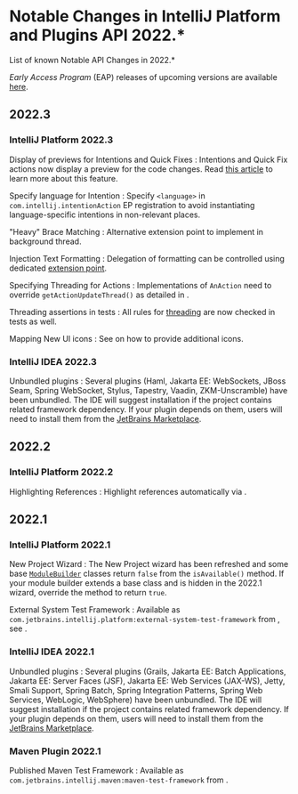 # Notable Changes in IntelliJ Platform and Plugins API 2022.*

<!-- Copyright 2000-2023 JetBrains s.r.o. and other contributors. Use of this source code is governed by the Apache 2.0 license that can be found in the LICENSE file. -->

<link-summary>List of known Notable API Changes in 2022.*</link-summary>

_Early Access Program_ (EAP) releases of upcoming versions are available [here](https://eap.jetbrains.com).

## 2022.3

<include from="tools_gradle_intellij_plugin.md" element-id="gradle_plugin_223_problem"/>

### IntelliJ Platform 2022.3

Display of previews for Intentions and Quick Fixes
: Intentions and Quick Fix actions now display a preview for the code changes. Read [this article](code_intentions_preview.md) to learn more about this feature.

Specify language for Intention
: Specify `<language>` in `com.intellij.intentionAction` EP registration to avoid instantiating language-specific intentions in non-relevant places.

"Heavy" Brace Matching
: Alternative extension point to implement [](additional_minor_features.md#brace-matching) in background thread.

Injection Text Formatting
: Delegation of formatting can be controlled using dedicated [extension point](language_injection.md#formatting).

Specifying Threading for Actions
: Implementations of `AnAction` need to override `getActionUpdateThread()` as detailed in [](basic_action_system.md#principal-implementation-overrides).

Threading assertions in tests
: All rules for [threading](general_threading_rules.md) are now checked in tests as well.

Mapping New UI icons
: See [](icons.md#new-ui-icons) on how to provide additional icons.

### IntelliJ IDEA 2022.3

Unbundled plugins
: Several plugins (Haml, Jakarta EE: WebSockets, JBoss Seam, Spring WebSocket, Stylus, Tapestry, Vaadin, ZKM-Unscramble) have been unbundled. The IDE will suggest installation if the project contains related framework dependency. If your plugin depends on them, users will need to install them from the [JetBrains Marketplace](https://plugins.jetbrains.com).

## 2022.2

### IntelliJ Platform 2022.2

Highlighting References
: Highlight references automatically via [](references_and_resolve.md#additional-highlighting).

## 2022.1

### IntelliJ Platform 2022.1

New Project Wizard
: The <control>New Project</control> wizard has been refreshed and some base [`ModuleBuilder`](%gh-ic%/platform/lang-core/src/com/intellij/ide/util/projectWizard/ModuleBuilder.java) classes return `false` from the `isAvailable()` method. If your module builder extends a base class and is hidden in the 2022.1 wizard, override the method to return `true`.

External System Test Framework
: Available as `com.jetbrains.intellij.platform:external-system-test-framework` from [](intellij_artifacts.md), see [](external_system_integration.md#testing).

### IntelliJ IDEA 2022.1

Unbundled plugins
: Several plugins (Grails, Jakarta EE: Batch Applications, Jakarta EE: Server Faces (JSF), Jakarta EE: Web Services (JAX-WS), Jetty, Smali Support, Spring Batch, Spring Integration Patterns, Spring Web Services, WebLogic, WebSphere) have been unbundled. The IDE will suggest installation if the project contains related framework dependency. If your plugin depends on them, users will need to install them from the [JetBrains Marketplace](https://plugins.jetbrains.com).

### Maven Plugin 2022.1

Published Maven Test Framework
: Available as `com.jetbrains.intellij.maven:maven-test-framework` from [](intellij_artifacts.md).
